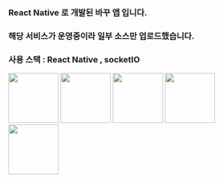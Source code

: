 ### React Native 로 개발된 바꾸 앱 입니다.

### 해당 서비스가 운영중이라 일부 소스만 업로드했습니다.

### 사용 스택 : React Native , socketIO

<div>
 <img width ="100" src="https://user-images.githubusercontent.com/34528139/67667237-b6ec2380-f9b0-11e9-8e39-5792d4f26fb6.jpg"> 
 <img width ="100" src="https://user-images.githubusercontent.com/34528139/67667238-b784ba00-f9b0-11e9-8731-94d0b2480562.jpg"> 
 <img width ="100" src="https://user-images.githubusercontent.com/34528139/67667239-b784ba00-f9b0-11e9-933e-a2631e63b2f2.jpg"> 
 <img width ="100" src="https://user-images.githubusercontent.com/34528139/67667241-b784ba00-f9b0-11e9-872f-7563f2231596.jpg"> 
 <img width ="100" src="https://user-images.githubusercontent.com/34528139/67667242-b81d5080-f9b0-11e9-9e73-43759be25f1d.jpg"> 
</div>
